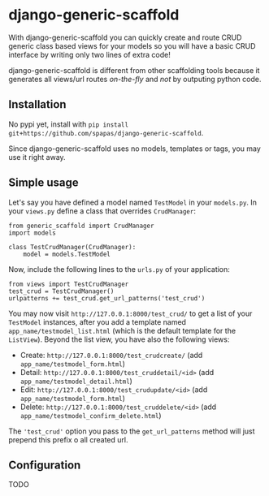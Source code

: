 django-generic-scaffold
=======================

With django-generic-scaffold you can quickly create and route CRUD generic class based views for your models so you will have a basic CRUD interface by writing only two lines of extra code! 

django-generic-scaffold is different from other scaffolding tools because it generates all views/url routes *on-the-fly* and *not* by outputing python code.

Installation
------------
No pypi yet, install with ``pip install git+https://github.com/spapas/django-generic-scaffold``.

Since django-generic-scaffold uses no models, templates or tags, you may use it right away.

Simple usage
------------

Let's say you have defined a model named ``TestModel`` in your ``models.py``. In your ``views.py`` define a class that overrides ``CrudManager``:

```
from generic_scaffold import CrudManager
import models

class TestCrudManager(CrudManager):
    model = models.TestModel
```

Now, include the following lines to the ``urls.py`` of your application:

```
from views import TestCrudManager
test_crud = TestCrudManager()
urlpatterns += test_crud.get_url_patterns('test_crud')
```

You may now visit ``http://127.0.0.1:8000/test_crud/`` to get a list of your ``TestModel`` instances, after you add a template named ``app_name/testmodel_list.html`` (which is the default template for the ``ListView``). Beyond the list view, you have also the following views:

* Create: ``http://127.0.0.1:8000/test_crudcreate/`` (add ``app_name/testmodel_form.html``)
* Detail: ``http://127.0.0.1:8000/test_cruddetail/<id>`` (add ``app_name/testmodel_detail.html``)
* Edit: ``http://127.0.0.1:8000/test_crudupdate/<id>`` (add ``app_name/testmodel_form.html``)
* Delete: ``http://127.0.0.1:8000/test_cruddelete/<id>`` (add ``app_name/testmodel_confirm_delete.html``)

The ``'test_crud'`` option you pass to the ``get_url_patterns`` method will just prepend this prefix o all created url.

Configuration
-------------
TODO
